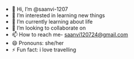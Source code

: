 - 👋 Hi, I’m @saanvi-1207
- 👀 I’m interested in learning new things
- 🌱 I’m currently learning about life
- 💞️ I’m looking to collaborate on 
- 📫 How to reach me- saanvi120724@gmail.com
- 😄 Pronouns: she/her
- ⚡ Fun fact: i love travelling

<!---
saanvi-1207/saanvi-1207 is a ✨ special ✨ repository because its `README.md` (this file) appears on your GitHub profile.
You can click the Preview link to take a look at your changes.
--->
